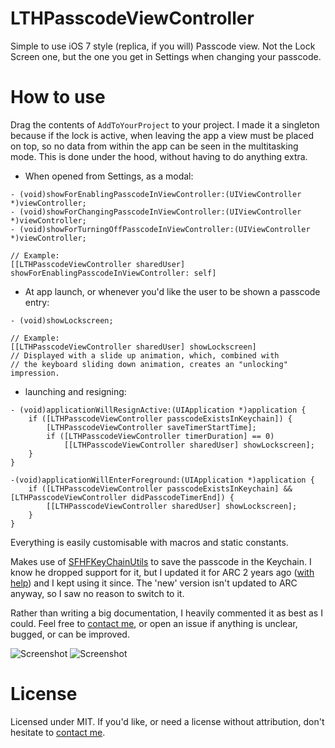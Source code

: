 # LTHPasscodeViewController
Simple to use iOS 7 style (replica, if you will) Passcode view. Not the Lock Screen one, but the one you get in Settings when changing your passcode.

# How to use
Drag the contents of `AddToYourProject` to your project. I made it a singleton because if the lock is active, when leaving the app a view must be placed on top, so no data from within the app can be seen in the multitasking mode. This is done under the hood, without having to do anything extra.


* When opened from Settings, as a modal:

```
- (void)showForEnablingPasscodeInViewController:(UIViewController *)viewController;
- (void)showForChangingPasscodeInViewController:(UIViewController *)viewController;
- (void)showForTurningOffPasscodeInViewController:(UIViewController *)viewController;

// Example:
[[LTHPasscodeViewController sharedUser] showForEnablingPasscodeInViewController: self]
```

* At app launch, or whenever you'd like the user to be shown a passcode entry:

```
- (void)showLockscreen;

// Example:
[[LTHPasscodeViewController sharedUser] showLockscreen]
// Displayed with a slide up animation, which, combined with 
// the keyboard sliding down animation, creates an "unlocking" impression.
```

* launching and resigning:

```
- (void)applicationWillResignActive:(UIApplication *)application {
	if ([LTHPasscodeViewController passcodeExistsInKeychain]) {
		[LTHPasscodeViewController saveTimerStartTime];
		if ([LTHPasscodeViewController timerDuration] == 0)
			[[LTHPasscodeViewController sharedUser] showLockscreen];
	}
}

-(void)applicationWillEnterForeground:(UIApplication *)application {
	if ([LTHPasscodeViewController passcodeExistsInKeychain] && [LTHPasscodeViewController didPasscodeTimerEnd]) {
		[[LTHPasscodeViewController sharedUser] showLockscreen];
	}
}
```

Everything is easily customisable with macros and static constants.

Makes use of [SFHFKeyChainUtils](https://github.com/ldandersen/scifihifi-iphone) to save the passcode in the Keychain. I know he dropped support for it, but I updated it for ARC 2 years ago ([with help](http://stackoverflow.com/questions/7663443/sfhfkeychainutils-ios-keychain-arc-compatible)) and I kept using it since. The 'new' version isn't updated to ARC anyway, so I saw no reason to switch to it.

Rather than writing a big documentation, I heavily commented it as best as I could. Feel free to [contact me](mailto:roland@rolandleth.com), or open an issue if anything is unclear, bugged, or can be improved. 

![Screenshot](http://rolandleth.com/assets/ios7-style-passcode/screenshot.png)   ![Screenshot](http://rolandleth.com/assets/ios7-style-passcode/change-passcode-screenshot.png)

# License
Licensed under MIT. If you'd like, or need a license without attribution, don't hesitate to [contact me](mailto:roland@rolandleth.com).